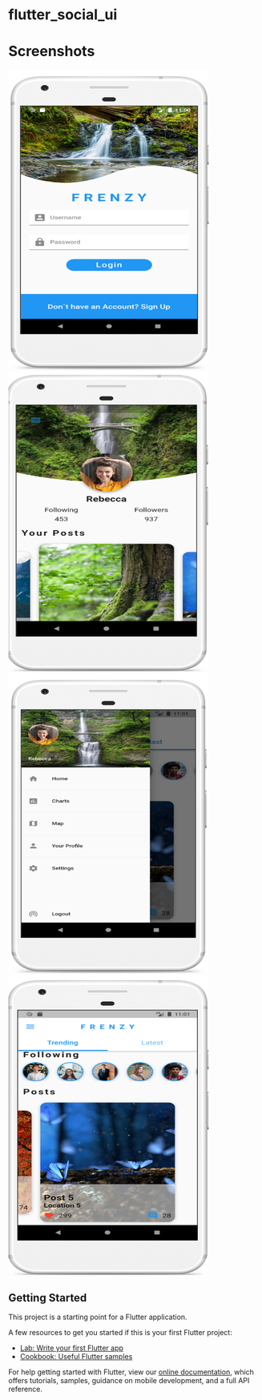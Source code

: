 # flutter_social_ui

# Screenshots
   <div style=display="inline-block";>
    <img src="https://github.com/nav0713/images/blob/master/social1.png" width="400" height="600" title="hover text">
     <img src="https://github.com/nav0713/images/blob/master/social2.png" width="400" height="600" title="hover text">
     <img src="https://github.com/nav0713/images/blob/master/social3.png" width="400" height="600" title="hover text">
     <img src="https://github.com/nav0713/images/blob/master/social4.png" width="400" height="600" title="hover text">
  
  </div>


## Getting Started

This project is a starting point for a Flutter application.

A few resources to get you started if this is your first Flutter project:

- [Lab: Write your first Flutter app](https://flutter.dev/docs/get-started/codelab)
- [Cookbook: Useful Flutter samples](https://flutter.dev/docs/cookbook)

For help getting started with Flutter, view our
[online documentation](https://flutter.dev/docs), which offers tutorials,
samples, guidance on mobile development, and a full API reference.
